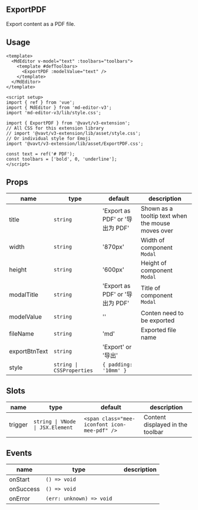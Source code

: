 ## ExportPDF

Export content as a PDF file.

## Usage

```vue
<template>
  <MdEditor v-model="text" :toolbars="toolbars">
    <template #defToolbars>
      <ExportPDF :modelValue="text" />
    </template>
  </MdEditor>
</template>

<script setup>
import { ref } from 'vue';
import { MdEditor } from 'md-editor-v3';
import 'md-editor-v3/lib/style.css';

import { ExportPDF } from '@vavt/v3-extension';
// All CSS for this extension library
// import '@vavt/v3-extension/lib/asset/style.css';
// Or individual style for Emoji
import '@vavt/v3-extension/lib/asset/ExportPDF.css';

const text = ref('# PDF');
const toolbars = ['bold', 0, 'underline'];
</script>
```

## Props

| name | type | default | description |
| --- | --- | --- | --- |
| title | `string` | 'Export as PDF' or '导出为 PDF' | Shown as a tooltip text when the mouse moves over |
| width | `string` | '870px' | Width of component `Modal` |
| height | `string` | '600px' | Height of component `Modal` |
| modalTitle | `string` | 'Export as PDF' or '导出为 PDF' | Title of component `Modal` |
| modelValue | `string` | '' | Conten need to be exported |
| fileName | `string` | 'md' | Exported file name |
| exportBtnText | `string` | 'Export' or '导出' |  |
| style | `string \| CSSProperties` | `{ padding: '10mm' }` |  |

## Slots

| name | type | default | description |
| --- | --- | --- | --- |
| trigger | `string \| VNode \| JSX.Element` | `<span class="mee-iconfont icon-mee-pdf" />` | Content displayed in the toolbar |

## Events

| name      | type                     |     | description |
| --------- | ------------------------ | --- | ----------- |
| onStart   | `() => void`             |     |             |
| onSuccess | `() => void`             |     |             |
| onError   | `(err: unknown) => void` |     |             |
